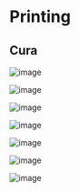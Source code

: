 Printing
=========

Cura
------

![image](https://user-images.githubusercontent.com/30430227/174993499-c9b4e8a6-ac21-40ad-ac87-58ccb93e1fb8.png)

![image](https://user-images.githubusercontent.com/30430227/174994170-44b842a4-ab51-463e-88ad-22ccd04deb21.png)


![image](https://user-images.githubusercontent.com/30430227/174993760-c8419863-dbdc-47f0-92d6-421aac75cf73.png)

![image](https://user-images.githubusercontent.com/30430227/174994068-d15b1c78-d436-465b-9ede-f9d2155d2dc5.png)

![image](https://user-images.githubusercontent.com/30430227/174994590-feca654a-50bf-4d9d-ae61-b84f6db090ae.png)

![image](https://user-images.githubusercontent.com/30430227/174994908-72ff5ccb-c1ef-4abc-8cb2-1de81fa1f5ee.png)

![image](https://user-images.githubusercontent.com/30430227/174994646-3790a03b-bec2-4632-8106-24d425bea370.png)

